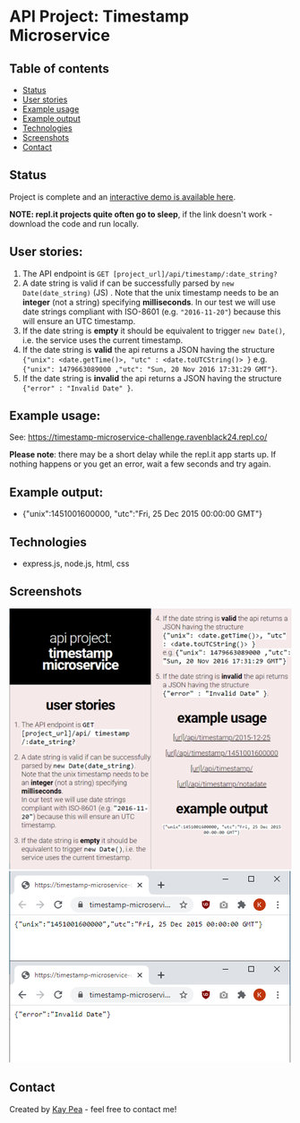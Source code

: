 
# API Project: Timestamp Microservice

## Table of contents
* [Status](#status)
* [User stories](#user-stories)
* [Example usage](#example-usage)
* [Example output](#example-output)
* [Technologies](#technologies)
* [Screenshots](#screenshots)
* [Contact](#contact)


## Status
Project is complete and an [interactive demo is available here](https://timestamp-microservice-challenge.ravenblack24.repl.co/).

**NOTE: repl.it projects quite often go to sleep**, if the link doesn't work - download the code and run locally.

## User stories:

1. The API endpoint is `GET [project_url]/api/timestamp/:date_string?`
2. A date string is valid if can be successfully parsed by `new Date(date_string)` (JS) . Note that the unix timestamp needs to be an **integer** (not a string) specifying **milliseconds**. In our test we will use date strings compliant with ISO-8601 (e.g. `"2016-11-20"`) because this will ensure an UTC timestamp.
3. If the date string is **empty** it should be equivalent to trigger `new Date()`, i.e. the service uses the current timestamp.
4. If the date string is **valid** the api returns a JSON having the structure 
`{"unix": <date.getTime()>, "utc" : <date.toUTCString()> }`
e.g. `{"unix": 1479663089000 ,"utc": "Sun, 20 Nov 2016 17:31:29 GMT"}`.
5. If the date string is **invalid** the api returns a JSON having the structure `{"error" : "Invalid Date" }`.

## Example usage:
See: https://timestamp-microservice-challenge.ravenblack24.repl.co/

**Please note**: there may be a short delay while the repl.it app starts up.  If nothing happens or you get an error, wait a few seconds and try again.

## Example output:
* {"unix":1451001600000, "utc":"Fri, 25 Dec 2015 00:00:00 GMT"}

## Technologies
* express.js, node.js, html, css

## Screenshots
![index.html](https://raw.githubusercontent.com/ravenblack24/timestamp-microservice/master/public/tindex.PNG)
![api responses](https://raw.githubusercontent.com/ravenblack24/timestamp-microservice/master/public/tapi.png)

## Contact
Created by [Kay Pea](https://imkp.co.uk) - feel free to contact me!